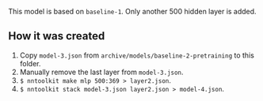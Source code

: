 This model is based on `baseline-1`. Only another 500 hidden layer is added.

## How it was created

1. Copy `model-3.json` from `archive/models/baseline-2-pretraining` to this folder.
2. Manually remove the last layer from `model-3.json`.
3. `$ nntoolkit make mlp 500:369 > layer2.json`.
4. `$ nntoolkit stack model-3.json layer2.json > model-4.json`.